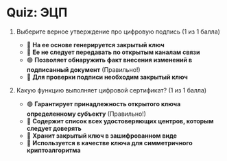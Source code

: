 # Quiz: ЭЦП
   
1. Выберите верное утверждение про цифровую подпись (1 из 1 балла)
   * 🔴 **На ее основе генерируется закрытый ключ**
   * 🔴 **Ее не следует передавать по открытым каналам связи**
   * 🟢 **Позволяет обнаружить факт внесения изменений в подписанный документ** (Правильно!)
   * 🔴 **Для проверки подписи необходим закрытый ключ**


2. Какую функцию выполняет цифровой сертификат? (1 из 1 балла)
   * 🟢 **Гарантирует принадлежность открытого ключа определенному субъекту** (Правильно!)
   * 🔴 **Содержит список всех удостоверяющих центров, которым следует доверять**
   * 🔴 **Хранит закрытый ключ в зашифрованном виде**
   * 🔴 **Используется в качестве ключа для симметричного криптоалгоритма**
